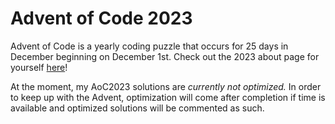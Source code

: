 # Advent of Code 2023

Advent of Code is a yearly coding puzzle that occurs for 25 days in December beginning on December 1st. Check out the 2023 about page for yourself [here](adventofcode.com/2023/about)!

At the moment, my AoC2023 solutions are *currently not optimized.* In order to keep up with the Advent, optimization will come after completion if time is available and optimized solutions will be commented as such.
